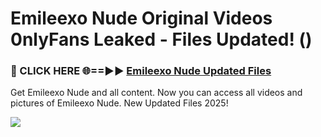 # Emileexo Nude Original Videos 0nlyFans Leaked - Files Updated! ()

<h3>🔴 CLICK HERE 🌐==►► <a href="https://tinyurl.com/2p9ay9w9" rel="nofollow">Emileexo Nude Updated Files</a></h3>

Get Emileexo Nude and all content. Now you can access all videos and pictures of Emileexo Nude. New Updated Files 2025!

[![](https://i.imgur.com/KQgVmj3.gif)](https://tinyurl.com/2p9ay9w9)
